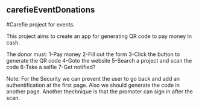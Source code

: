 ## carefieEventDonations
#Carefie project for events.

This project aims to create an app for generating QR code to pay money in cash.

The donor must:
1-Pay money
2-Fill out the form
3-Click the button to generate the QR code
4-Goto the website
5-Search a project and scan the code
6-Take a selfie
7-Get notified?

Note: For the Security we can prevent the user to go back and add an authentification at the first page. Also we should generate the code in another page.
Another thechnique is that the promoter can sign in after the scan.